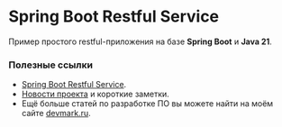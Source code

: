 # Spring Boot Restful Service
Пример простого restful-приложения на базе **Spring Boot** и **Java 21**.

### Полезные ссылки
* [Spring Boot Restful Service](https://devmark.ru/article/spring-boot-resful-service).
* [Новости проекта](https://t.me/+RjrPWNUEwf8wZTMy) и короткие заметки.
* Ещё больше статей по разработке ПО вы можете найти на моём сайте [devmark.ru](https://devmark.ru/).
